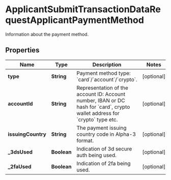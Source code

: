 

# ApplicantSubmitTransactionDataRequestApplicantPaymentMethod

Information about the payment method.

## Properties

| Name | Type | Description | Notes |
|------------ | ------------- | ------------- | -------------|
|**type** | **String** | Payment method type: &#x60;card&#x60;/&#x60;account&#x60;/&#x60;crypto&#x60;. |  [optional] |
|**accountId** | **String** | Representation of the account ID: Account number, IBAN or DC hash for &#x60;card&#x60;, crypto wallet address for &#x60;crypto&#x60; type etc. |  [optional] |
|**issuingCountry** | **String** | The payment issuing country code in Alpha-3 format. |  [optional] |
|**_3dsUsed** | **Boolean** | Indication of 3d secure auth being used. |  [optional] |
|**_2faUsed** | **Boolean** | Indication of 2fa being used. |  [optional] |



